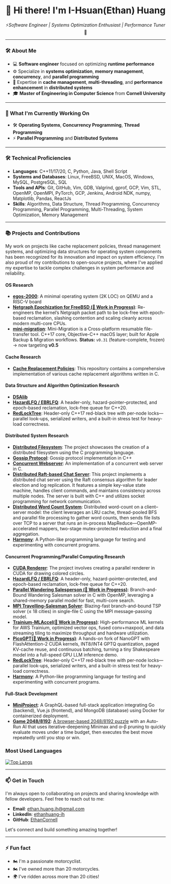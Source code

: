 <h1 align="center">👋 Hi there! I'm I-Hsuan(Ethan) Huang</h1>

<p align="center">
  ⚡<em>Software Engineer | Systems Optimization Enthusiast | Performance Tuner</em>🚀
</p>

---

### 🛠 About Me
- 💻 **Software engineer** focused on optimizing **runtime performance**  
- ⚙️ Specialize in **systems optimization**, **memory management**, **concurrency**, and **parallel programming**  
- 🚀 Expertise in **cache management**, **multi-threading**, and **performance enhancement** in **distributed systems**
- 🎓 **Master of Engineering in Computer Science** from **Cornell University**  

---

### 🔭 What I'm Currently Working On
- 🛠 **Operating Systems**, **Concurrency Programming**, **Thread Programming**
- ⚡ **Parallel Programming** and **Distributed Systems**  

---

### 🛠 Technical Proficiencies

- **Languages**: C++11/17/20, C, Python, Java, Shell Script
- **Systems and Databases**: Linux, FreeBSD, UNIX, MacOS, Windows, MySQL, PostgreSQL, SQL
- **Tools and APIs**: Git, GitHub, Vim, GDB, Valgrind, gprof, GCP, Vim, STL, OpenMP, OpenMPI, PyTorch, GCP, Jenkins, Android NDK, numpy, Matplotlib, Pandas, ReactJs
- **Skills**: Algorithms, Data Structure, Thread Programming, Concurrency Programming, Parallel Programming, Multi-Threading, System Optimization, Memory Management


---
### 📚 Projects and Contributions

My work on projects like cache replacement policies, thread management systems, and optimizing data structures for operating system components has been recognized for its innovation and impact on system efficiency. I'm also proud of my contributions to open-source projects, where I've applied my expertise to tackle complex challenges in system performance and reliability.

#### OS Research
- **[egos-2000](https://github.com/EthanCornell/egos-2000)**: A minimal operating system (2K LOC) on QEMU and a RISC-V board
- **[Netgraph Epochization for FreeBSD (🚧 Work in Progress)](https://github.com/EthanCornell/Netgraph)**:  Re-engineers the kernel’s Netgraph packet path to be lock-free with epoch-based reclamation, slashing contention and scaling cleanly across modern multi-core CPUs.
- **[mini-migration](https://github.com/EthanCornell/mini-migration/tree/main)**: Mini-Migration is a Cross-platform resumable file-transfer tool. C++17 core, Objective-C++ macOS layer; built for Apple Backup & Migration workflows. **Status:** `v0.31` (feature-complete, frozen) → now targeting **v0.5**

#### Cache Research
- **[Cache Replacement Policies](https://github.com/EthanCornell/Cache-replacement-policies)**: This repository contains a comprehensive implementation of various cache replacement algorithms written in C.

#### Data Structure and Algorithm Optimization Research
- **[DSAlib](https://github.com/EthanCornell/DSAlib)**
- **[HazardLFQ / EBRLFQ](https://github.com/EthanCornell/HazardLFQ-EBRLFQ)**:  A header-only, hazard-pointer–protected, and epoch-based reclamation, lock-free queue for C++20.
- **[RedLockTree](https://github.com/EthanCornell/RedLockTree)**: Header-only C++17 red-black tree with per-node locks—parallel look-ups, serialized writers, and a built-in stress test for heavy-load correctness.

#### Distributed System Research
- **[Distributed Filesystem](https://github.com/EthanCornell/Distrbuted-Filesystem)**: The project showcases the creation of a distributed filesystem using the C programming language.
- **[Gossip Protocol](https://github.com/EthanCornell/Gossip-protocol)**: Gossip protocol implementation in C++
- **[Concurrent Webserver](https://github.com/EthanCornell/Concurrent-webserver)**: An implementation of a concurrent web server in C.
- **[Distributed Raft-based Chat Server](https://github.com/EthanCornell/Distributed-Raft-based-Chat-Server)**: This project implements a distributed chat server using the Raft consensus algorithm for leader election and log replication. It features a simple key-value state machine, handles client commands, and maintains consistency across multiple nodes. The server is built with C++ and utilizes socket programming for network communication.
- **[Distributed Word Count System](https://github.com/EthanCornell/Distributed-Word-Count-System/tree/future)**: Distributed word-count on a client–server model: the client leverages an LRU cache, thread-pooled BFS and parallel file processing to gather word counts, then sends file lists over TCP to a server that runs an in-process MapReduce—OpenMP-accelerated mappers, two-stage mutex-protected reduction and a final aggregation.
- **[Harmony](https://github.com/EthanCornell/harmony)**: A Python-like programming language for testing and experimenting with concurrent programs.

#### Concurrent Programming/Parallel Computing Research
- **[CUDA Renderer](https://github.com/EthanCornell/CUDA-Renderer)**: The project involves creating a parallel renderer in CUDA for drawing colored circles. 
- **[HazardLFQ / EBRLFQ](https://github.com/EthanCornell/HazardLFQ-EBRLFQ)**:  A header-only, hazard-pointer–protected, and epoch-based reclamation, lock-free queue for C++20.
- **[Parallel Wandering Salesperson (🚧 Work in Progress)](https://github.com/EthanCornell/Parallel-Wandering-Salesperson)**: Branch-and-Bound Wandering Salesman solver in C with OpenMP, leveraging a shared-memory parallel model for fast, multi-core search.
- **[MPI Travelling-Salesman Solver](https://github.com/EthanCornell/-MPI-Wandering-Salesman-Solver)**: Blazing-fast branch-and-bound TSP solver (≤ 18 cities) in single-file C using the MPI message-passing model.
- **[Trainium-MLAccel(🚧 Work in Progress)](https://github.com/EthanCornell/Trainium-MLAccel)**: High-performance ML kernels for AWS Trainium, optimized vector ops, fused conv+maxpool, and data streaming tiling to maximize throughput and hardware utilization.
- **[PicoGPT(🚧 Work in Progress)](https://github.com/EthanCornell/FlashNanoGPT)**: A hands-on fork of NanoGPT with FlashAttention-2 CUDA kernels, INT8/INT4 GPTQ quantization, paged KV-cache reuse, and continuous batching, turning a tiny Shakespeare model into a full-speed GPU LLM inference demo.
- **[RedLockTree](https://github.com/EthanCornell/RedLockTree)**: Header-only C++17 red-black tree with per-node locks—parallel look-ups, serialized writers, and a built-in stress test for heavy-load correctness.
- **[Harmony](https://github.com/EthanCornell/harmony)**: A Python-like programming language for testing and experimenting with concurrent programs.
  
  
#### Full-Stack Development
- **[MiniProject](https://github.com/EthanCornell/mini-project)**: A GraphQL-based full-stack application integrating Go (backend), Vue.js (frontend), and MongoDB (database) using Docker for containerized deployment.
- **[Game 2048/8192](https://github.com/EthanCornell/2048)**: [A browser-based 2048/8192 puzzle](https://two048-6cxs.onrender.com/) with an Auto-Run AI that uses iterative-deepening Minimax and α–β pruning to quickly evaluate moves under a time budget, then executes the best move repeatedly until you stop or win.


 ### Most Used Languages 
 
 <!-- ![Top Langs](https://github-readme-stats.vercel.app/api/top-langs/?username=ethancornell&hide=javascript,html,scss&layout=donut) -->
[![Top Langs](https://github-readme-stats.vercel.app/api/top-langs/?username=ethancornell&hide=javascript,html,scss,terra,perl,raku,roff&layout=donut-vertical)](https://github.com/ethanCornell)
<!-- ![Top Langs](https://github-readme-stats.vercel.app/api/top-langs/?username=ethancornell&hide=javascript,html,scss,terra,perl&layout=compact) -->
---

### 📫 Get in Touch

I'm always open to collaborating on projects and sharing knowledge with fellow developers. Feel free to reach out to me:

- **Email**:  ethan.huang.ih@gmail.com
- **LinkedIn**: [ethanhuang-ih](https://www.linkedin.com/in/ethanhuang-ih)
- **GitHub**: [EthanCornell](https://github.com/EthanCornell)

Let's connect and build something amazing together!

---
### ⚡ Fun fact

- 🏍️ I'm a passionate motorcyclist.
- 🏍️ I've owned more than 20 motorcycles.
- 🌍 I've ridden across more than 20 cities!
<!--
**EthanCornell/EthanCornell** is a ✨ _special_ ✨ repository because its `README.md` (this file) appears on your GitHub profile.

Here are some ideas to get you started:

- 🔭 I’m currently working on ...
- 🌱 I’m currently learning ...
- 👯 I’m looking to collaborate on ...
- 🤔 I’m looking for help with ...
- 💬 Ask me about ...
- 📫 How to reach me: ...
- 😄 Pronouns: ...
- ⚡ Fun fact: ...

 [![Readme Card](https://github-readme-stats.vercel.app/api/pin/?username=ethancornell&repo=Gossip-protocol)](https://github.com/anuraghazra/github-readme-stats)
 [![Readme Card](https://github-readme-stats.vercel.app/api/pin/?username=ethancornell&repo=MapReduce)](https://github.com/anuraghazra/github-readme-stats)
 [![Readme Card](https://github-readme-stats.vercel.app/api/pin/?username=ethancornell&repo=Gossip-protocol)](https://github.com/anuraghazra/github-readme-stats)
 [![Readme Card](https://github-readme-stats.vercel.app/api/pin/?username=ethancornell&repo=Gossip-protocol)](https://github.com/anuraghazra/github-readme-stats)
  ![Anurag's GitHub stats](https://github-readme-stats.vercel.app/api?username=ethancornell&show_icons=true&theme=transparent)
 ### OS Research
- [egos-2000](https://github.com/EthanCornell/egos-2000): A minimal operating system (2K LOC) on QEMU and a RISC-V board
- [Netgraph](https://github.com/EthanCornell/Netgraph)

### Cache Research
- [Cache Replacement Policies](https://github.com/EthanCornell/Cache-replacement-policies): Cache replacement policies in C

### Data Structure and Algorithm Optimization Research
- [C/C++ Data Structures and Algorithms](https://github.com/EthanCornell/DSAlib): C/C++ Data Structures and Algorithms

### Distributed System Research

- [Gossip Protocol](https://github.com/EthanCornell/Gossip-protocol)
- [Distributed Filesystem](https://github.com/EthanCornell/Distrbuted-Filesystem)
- [Concurrent Webserver](https://github.com/EthanCornell/Concurrent-webserver)
- [MapReduce](https://github.com/EthanCornell/MapReduce)
- [Key/Value Server]()
- [Raft](https://github.com/EthanCornell/Distributed-Raft-based-Chat-Server)

### Concurrent Programming/Parallel Computing Research
- [Parallel Computing](https://github.com/EthanCornell/Parallel-Computing): Explore projects focusing on leveraging multiple processors or computers to perform computations simultaneously, improving efficiency and scalability in various applications
- [A Simple CUDA Renderer](https://github.com/EthanCornell/CUDA-Renderer)
- [Netgraph](https://github.com/EthanCornell/Netgraph)
-->


